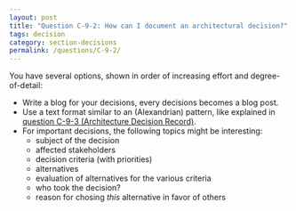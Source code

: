 ```yaml
---
layout: post
title: "Question C-9-2: How can I document an architectural decision?"
tags: decision
category: section-decisions
permalink: /questions/C-9-2/
---
```



You have several options, shown in order of increasing effort and degree-of-detail:


* Write a blog for your decisions, every decisions becomes a blog post.
* Use a text format similar to an (Alexandrian) pattern, like explained in [question C-9-3 (Architecture Decision Record)](#q-C-9-3).
* For important decisions, the following topics might be interesting:
  * subject of the decision
  * affected stakeholders
  * decision criteria (with priorities)
  * alternatives
  * evaluation of alternatives for the various criteria
  * who took the decision?
  * reason for chosing _this_ alternative in favor of others
